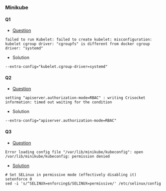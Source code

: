 ### Minikube
#### Q1
- [Question](https://github.com/kubernetes/minikube/issues/4172)
```
failed to run Kubelet: failed to create kubelet: misconfiguration: kubelet cgroup driver: "cgroupfs" is different from docker cgroup driver: "systemd"
```
- Solution
```
--extra-config="kubelet.cgroup-driver=systemd"
```
#### Q2
- [Question](https://github.com/kubernetes/minikube/issues/6061)
```
setting "apiserver.authorization-mode=RBAC" : writing Crisocket information: timed out waiting for the condition
```
- Solution
```
--extra-config="apiserver.authorization-mode=RBAC"
```
#### Q3
- [Question](https://github.com/kubernetes/minikube/issues/4150)
```
Error loading config file "/var/lib/minikube/kubeconfig": open /var/lib/minikube/kubeconfig: permission denied
```
- [Solution](https://kubernetes.io/docs/setup/production-environment/tools/kubeadm/install-kubeadm/#k8s-install-1)
```
# Set SELinux in permissive mode (effectively disabling it)
setenforce 0
sed -i 's/^SELINUX=enforcing$/SELINUX=permissive/' /etc/selinux/config
```